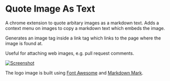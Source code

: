 Quote Image As Text
===================

A chrome extension to quote arbitary images as a markdown text.
Adds a context menu on images to copy a markdown text which embeds the image.

Generates an image tag inside a link tag which links to the page where the image is found at.

Useful for attaching web images, e.g. pull request comments.

[![Screenshot](https://lh6.googleusercontent.com/i8WTffpDEK6g8Sc9YxZBVdZX4brKy6XgzG-IjkBTJJMHjVN0esB9HeNLunHK2m8buXCxwFPk=s1280-h800-e365-rw)](https://chrome.google.com/webstore/detail/quote-image-as-text/fjjehanehnaejfgnmkgebkefbdnebbkc)

The logo image is built using [Font Awesome](http://fortawesome.github.io/) and [Markdown Mark](https://github.com/dcurtis/markdown-mark).
